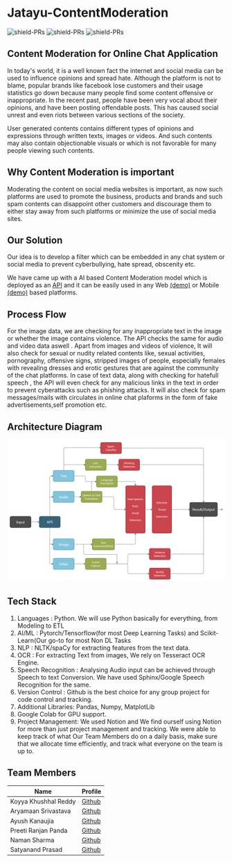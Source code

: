 # Jatayu-ContentModeration
![shield-PRs](https://img.shields.io/badge/Type-Hackathon-blue)
![shield-PRs](https://img.shields.io/badge/Hackathon-Jatayu-blue)
![shield-PRs](https://img.shields.io/badge/Use%20Case-AI%20Based%20Content%20Moderation-blue)


## Content Moderation for Online Chat Application

In today's world, it is a well known fact the internet and social media can be used to influence opinions and spread hate. Although the platform is not to blame, popular brands like facebook lose customers and their usage statistics go down because many people find some content offensive or inappropriate. In the recent past, people have been very vocal about their opinions, and have been posting offendable posts. This has caused social unrest and even riots between various sections of the society.

User generated contents contains different types of opinions and expressions through written texts, images or videos. And such contents may also contain objectionable visuals or which is not favorable for many people viewing such contents.

## Why Content Moderation is important
Moderating the content on social media websites is important, as now such platforms are used to promote the business, products and brands and such spam contents can disappoint other customers and discourage them to either stay away from such platforms or minimize the use of social media sites.

## Our Solution
Our idea is to develop a filter which can be embedded in any chat system or social media to prevent cyberbullying, hate spread, obscenity etc.

We have came up with a AI based Content Moderation model which is deployed as an [API](https://github.com/Slainteee/Jatayu-ContentModeration/blob/master/app.py) and it can be easily used in any Web [(demo)](https://github.com/Slainteee/Jatayu-ContentModeration/tree/master/Web-Frontend) or Mobile [(demo)](https://github.com/Slainteee/Jatayu-ContentModeration/tree/master/App) based platforms.

## Process Flow
For the image data, we are checking for any inappropriate text in the image or whether the image contains violence. The API checks the same for audio and video data aswell . Apart from images and videos of violence, It will also check for sexual or nudity related contents like, sexual activities, pornography, offensive signs, stripped images of people, especially females with revealing dresses and erotic gestures that are against the community of the chat platforms. In case of text data, along with checking for hatefull speech , the API will even check for any malicious links in the text in order to prevent cyberattacks such as phishing attacks. It will also check for spam messages/mails with circulates in online chat plaforms in the form of fake advertisements,self promotion etc.

## Architecture Diagram
![picture alt](https://github.com/Slainteee/Jatayu-ContentModeration/blob/master/documents/architecture.png)

## Tech Stack
1. Languages : Python. We will use Python basically for everything, from Modeling to ETL
2. AI/ML : Pytorch/Tensorflow(for most Deep Learning Tasks) and Scikit-Learn(Our go-to for most Non DL Tasks
3. NLP : NLTK/spaCy for extracting features from the text data.
4. OCR : For extracting Text from images, We rely on Tesseract OCR Engine.
5. Speech Recognition : Analysing Audio input can be achieved through Speech to text Conversion. We have used Sphinx/Google Speech Recognition for the same.
6. Version Control : Github is the best choice for any group project for code control and tracking.
7. Additional Libraries: Pandas, Numpy, MatplotLib
8. Google Colab for GPU support.
9. Project Management: We used Notion and We find ourself using Notion for more than just project management and tracking. We were able to keep track of what Our Team Members do on a daily basis, make sure that we allocate time efficiently, and track what everyone on the team is up to.

## Team Members

Name  | Profile
------------- | -------------
Koyya Khushhal Reddy  | [Github](https://github.com/KKhushhalR2405)
Aryamaan Srivastava  | [Github](https://github.com/Aryamaan777)
Ayush Kanaujia  |  [Github](https://github.com/Ayushkanaujia)
Preeti Ranjan Panda  | [Github](https://github.com/ranjan-panda)
Naman Sharma  | [Github](https://github.com/hawknash)
Satyanand Prasad  | [Github](https://github.com/satyap07)
